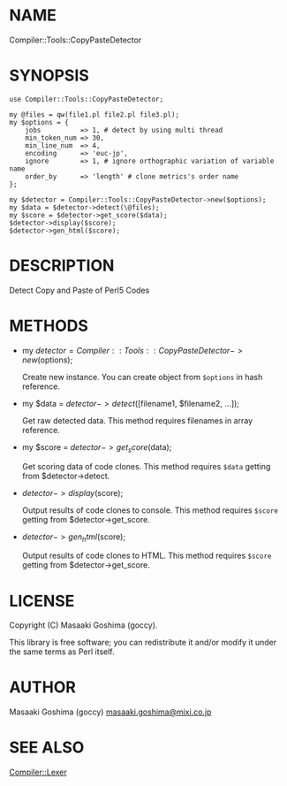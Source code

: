 # NAME

Compiler::Tools::CopyPasteDetector

# SYNOPSIS

    use Compiler::Tools::CopyPasteDetector;

    my @files = qw(file1.pl file2.pl file3.pl);
    my $options = {
        jobs          => 1, # detect by using multi thread
        min_token_num => 30,
        min_line_num  => 4,
        encoding      => 'euc-jp',
        ignore        => 1, # ignore orthographic variation of variable name
        order_by      => 'length' # clone metrics's order name
    };

    my $detector = Compiler::Tools::CopyPasteDetector->new($options);
    my $data = $detector->detect(\@files);
    my $score = $detector->get_score($data);
    $detector->display($score);
    $detector->gen_html($score);

# DESCRIPTION

Detect Copy and Paste of Perl5 Codes

# METHODS

- my $detector = Compiler::Tools::CopyPasteDetector->new($options);

    Create new instance. You can create object from `$options` in hash reference.

- my $data = $detector->detect([$filename1, $filename2, ...]);

    Get raw detected data.
    This method requires filenames in array reference.

- my $score = $detector->get_score($data);

    Get scoring data of code clones.
    This method requires `$data` getting from $detector->detect.

- $detector->display($score);

    Output results of code clones to console.
    This method requires `$score` getting from $detector->get_score.

- $detector->gen_html($score);

    Output results of code clones to HTML.
    This method requires `$score` getting from $detector->get_score.


# LICENSE

Copyright (C) Masaaki Goshima (goccy).

This library is free software; you can redistribute it and/or modify
it under the same terms as Perl itself.

# AUTHOR

Masaaki Goshima (goccy) <masaaki.goshima@mixi.co.jp>

# SEE ALSO

[Compiler::Lexer](http://search.cpan.org/perldoc?Compiler::Lexer)
